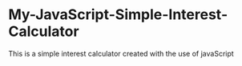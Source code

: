 # My-JavaScript-Simple-Interest-Calculator
 This is a simple interest calculator created with the use of javaScript
